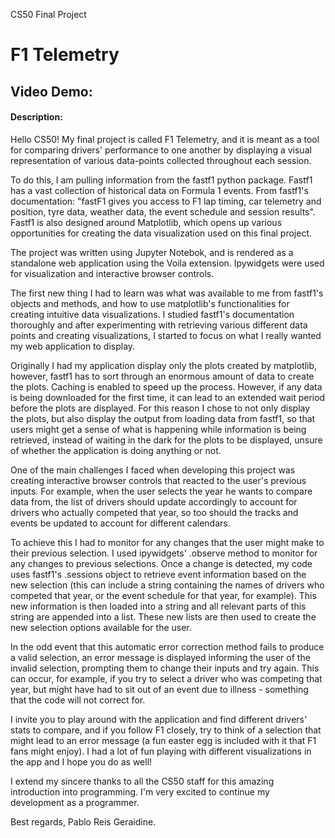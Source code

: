 CS50 Final Project
# F1 Telemetry
## Video Demo:  <URL HERE>
#### Description:
  
  Hello CS50! My final project is called F1 Telemetry, and it is meant as a tool for comparing drivers' performance to one another by displaying a visual representation of various data-points collected throughout each session.
  
  To do this, I am pulling information from the fastf1 python package. Fastf1 has a vast collection of historical data on Formula 1 events. From fastf1's documentation: "fastF1 gives you access to F1 lap timing, car telemetry and position, tyre data, weather data, the event schedule and session results". Fastf1 is also designed around Matplotlib, which opens up various opportunities for creating the data visualization used on this final project. 
  
  The project was written using Jupyter Notebok, and is rendered as a standalone web application using the Voila extension. Ipywidgets were used for visualization and interactive browser controls. 
  
  The first new thing I had to learn was what was available to me from fastf1's objects and methods, and how to use matplotlib's functionalities for creating intuitive data visualizations. I studied fastf1's documentation thoroughly and after experimenting with retrieving various different data points and creating visualizations, I started to focus on what I really wanted my web application to display.
  
  Originally I had my application display only the plots created by matplotlib, however, fastf1 has to sort through an enormous amount of data to create the plots. Caching is enabled to speed up the process. However, if any data is being downloaded for the first time, it can lead to an extended wait period before the plots are displayed. For this reason I chose to not only display the plots, but also display the output from loading data from fastf1, so that users might get a sense of what is happening while information is being retrieved, instead of waiting in the dark for the plots to be displayed, unsure of whether the application is doing anything or not.
  
  One of the main challenges I faced when developing this project was creating interactive browser controls that reacted to the user's previous inputs. For example, when the user selects the year he wants to compare data from, the list of drivers should update accordingly to account for drivers who actually competed that year, so too should the tracks and events be updated to account for different calendars. 
  
  To achieve this I had to monitor for any changes that the user might make to their previous selection. I used ipywidgets' .observe method to monitor for any changes to previous selections.  Once a change is detected, my code uses fastf1's .sessions object to retrieve event information based on the new selection (this can include a string containing the names of drivers who competed that year, or the event schedule for that year, for example). This new information is then loaded into a string and all relevant parts of this string are appended into a list. These new lists are then used to create the new selection options available for the user.
  
  In the odd event that this automatic error correction method fails to produce a valid selection, an error message is displayed informing the user of the invalid selection, prompting them to change their inputs and try again. This can occur, for example, if you try to select a driver who was competing that year, but might have had to sit out of an event due to illness - something that the code will not correct for.
  
  I invite you to play around with the application and find different drivers' stats to compare, and if you follow F1 closely, try to think of a selection that might lead to an error message (a fun easter egg is included with it that F1 fans might enjoy). I had a lot of fun playing with different visualizations in the app and I hope you do as well!
  
  I extend my sincere thanks to all the CS50 staff for this amazing introduction into programming. I'm very excited to continue my development as a programmer. 
  
  Best regards,
  Pablo Reis Geraidine.
 
  
